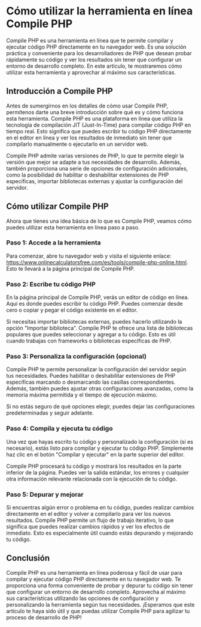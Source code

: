 Cómo utilizar la herramienta en línea Compile PHP
=================================================

 Compile PHP es una herramienta en línea que te permite compilar y ejecutar código PHP directamente en tu navegador web. Es una solución práctica y conveniente para los desarrolladores de PHP que desean probar rápidamente su código y ver los resultados sin tener que configurar un entorno de desarrollo completo. En este artículo, te mostraremos cómo utilizar esta herramienta y aprovechar al máximo sus características.

 Introducción a Compile PHP 
----------------------------

 Antes de sumergirnos en los detalles de cómo usar Compile PHP, permítenos darte una breve introducción sobre qué es y cómo funciona esta herramienta. Compile PHP es una plataforma en línea que utiliza la tecnología de compilación JIT (Just-In-Time) para compilar código PHP en tiempo real. Esto significa que puedes escribir tu código PHP directamente en el editor en línea y ver los resultados de inmediato sin tener que compilarlo manualmente o ejecutarlo en un servidor web.

 Compile PHP admite varias versiones de PHP, lo que te permite elegir la versión que mejor se adapte a tus necesidades de desarrollo. Además, también proporciona una serie de opciones de configuración adicionales, como la posibilidad de habilitar o deshabilitar extensiones de PHP específicas, importar bibliotecas externas y ajustar la configuración del servidor.

 Cómo utilizar Compile PHP 
---------------------------

 Ahora que tienes una idea básica de lo que es Compile PHP, veamos cómo puedes utilizar esta herramienta en línea paso a paso.

###  Paso 1: Accede a la herramienta 

 Para comenzar, abre tu navegador web y visita el siguiente enlace: <https://www.onlinecalculatorsfree.com/es/tools/compile-php-online.html>. Esto te llevará a la página principal de Compile PHP.

###  Paso 2: Escribe tu código PHP 

 En la página principal de Compile PHP, verás un editor de código en línea. Aquí es donde puedes escribir tu código PHP. Puedes comenzar desde cero o copiar y pegar el código existente en el editor.

 Si necesitas importar bibliotecas externas, puedes hacerlo utilizando la opción "Importar biblioteca". Compile PHP te ofrece una lista de bibliotecas populares que puedes seleccionar y agregar a tu código. Esto es útil cuando trabajas con frameworks o bibliotecas específicas de PHP.

###  Paso 3: Personaliza la configuración (opcional) 

 Compile PHP te permite personalizar la configuración del servidor según tus necesidades. Puedes habilitar o deshabilitar extensiones de PHP específicas marcando o desmarcando las casillas correspondientes. Además, también puedes ajustar otras configuraciones avanzadas, como la memoria máxima permitida y el tiempo de ejecución máximo.

 Si no estás seguro de qué opciones elegir, puedes dejar las configuraciones predeterminadas y seguir adelante.

###  Paso 4: Compila y ejecuta tu código 

 Una vez que hayas escrito tu código y personalizado la configuración (si es necesario), estás listo para compilar y ejecutar tu código PHP. Simplemente haz clic en el botón "Compilar y ejecutar" en la parte superior del editor.

 Compile PHP procesará tu código y mostrará los resultados en la parte inferior de la página. Puedes ver la salida estándar, los errores y cualquier otra información relevante relacionada con la ejecución de tu código.

###  Paso 5: Depurar y mejorar 

 Si encuentras algún error o problema en tu código, puedes realizar cambios directamente en el editor y volver a compilarlo para ver los nuevos resultados. Compile PHP permite un flujo de trabajo iterativo, lo que significa que puedes realizar cambios rápidos y ver los efectos de inmediato. Esto es especialmente útil cuando estás depurando y mejorando tu código.

 Conclusión 
------------

 Compile PHP es una herramienta en línea poderosa y fácil de usar para compilar y ejecutar código PHP directamente en tu navegador web. Te proporciona una forma conveniente de probar y depurar tu código sin tener que configurar un entorno de desarrollo completo. Aprovecha al máximo sus características utilizando las opciones de configuración y personalizando la herramienta según tus necesidades. ¡Esperamos que este artículo te haya sido útil y que puedas utilizar Compile PHP para agilizar tu proceso de desarrollo de PHP!